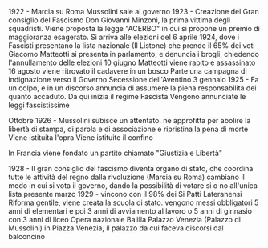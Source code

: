 1922 - Marcia su Roma
Mussolini sale al governo
1923 - Creazione del Gran consiglio del Fascismo
Don Giovanni Minzoni, la prima vittima degli squadristi.
Viene proposta la legge "ACERBO" in cui si propone un premio di maggioranza esagerato.
Si arriva alle elezioni del 6 aprile 1924, dove i Fascisti presentano la lista nazionale (Il Listone) che prende il 65% dei voti
Giacomo Matteotti si presenta in parlamento, e denuncia i brogli, chiedendo l'annullamento delle elezioni
10 giugno Matteotti viene rapito e assassinato
16 agosto viene ritrovato il cadavere in un bosco
Parte una campagna di indignazione verso il Governo
Secessione dell'Aventino
3 gennaio 1925 - Fa un colpo, e in un discorso annuncia di assumere la piena responsabilità dei quanto accaduto.
Da qui inizia il regime Fascista
Vengono annunciate le leggi fascistissime

Ottobre 1926 - Mussolini subisce un attentato. ne approfitta per abolire la libertà di stampa, di parola e di associazione e ripristina la pena di morte
Viene istituita l'opra
Viene istituito il confino

In Francia viene fondato un partito chiamato "Giustizia e Libertà"

1928 - Il gran consiglio del fascismo diventa organo di stato, che coordina tutte le attività del regno dalla rivoluzione (Marcia su Roma)
cambiano il modo in cui si vota il governo, dando la possibilità di votare si o no all'unica lista presente
marzo 1929 - vincono con il 98% dei Si
Patti Lateranensi
Riforma gentile, viene creata la scuola di stato.
vengono messi obbligatori 5 anni di elementari e poi 3 anni di avviamento al lavoro o 5 anni di ginnasio con 3 anni di liceo
Opera nazionale Balilla
Palazzo Venezia (Palazzo di Mussolini) in Piazza Venezia, il palazzo da cui faceva discorsi dal balconcino
